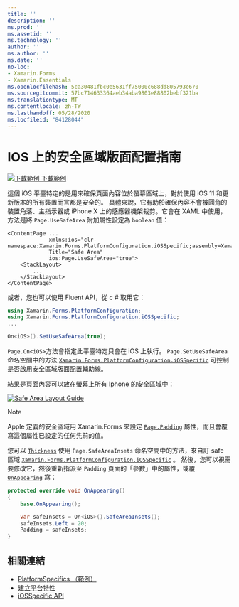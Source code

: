 ```yaml
---
title: ''
description: ''
ms.prod: ''
ms.assetid: ''
ms.technology: ''
author: ''
ms.author: ''
ms.date: ''
no-loc:
- Xamarin.Forms
- Xamarin.Essentials
ms.openlocfilehash: 5ca30481fbc0e5631ff75000c688dd805793e670
ms.sourcegitcommit: 57bc714633364aeb34aba9803e88802bebf321ba
ms.translationtype: MT
ms.contentlocale: zh-TW
ms.lasthandoff: 05/28/2020
ms.locfileid: "84128044"
---
```

# <a name="safe-area-layout-guide-on-ios"></a>IOS 上的安全區域版面配置指南

[![下載範例 ](~/media/shared/download.png) 下載範例](https://docs.microsoft.com/samples/xamarin/xamarin-forms-samples/userinterface-platformspecifics)

這個 iOS 平臺特定的是用來確保頁面內容位於螢幕區域上，對於使用 iOS 11 和更新版本的所有裝置而言都是安全的。 具體來說，它有助於確保內容不會被圓角的裝置角落、主指示器或 iPhone X 上的感應器機架裁剪。它會在 XAML 中使用，方法是將 `Page.UseSafeArea` 附加屬性設定為 `boolean` 值：

```xaml
<ContentPage ...
             xmlns:ios="clr-namespace:Xamarin.Forms.PlatformConfiguration.iOSSpecific;assembly=Xamarin.Forms.Core"
             Title="Safe Area"
             ios:Page.UseSafeArea="true">
    <StackLayout>
        ...
    </StackLayout>
</ContentPage>
```

或者，您也可以使用 Fluent API，從 c # 取用它：

```csharp
using Xamarin.Forms.PlatformConfiguration;
using Xamarin.Forms.PlatformConfiguration.iOSSpecific;
...

On<iOS>().SetUseSafeArea(true);
```

`Page.On<iOS>`方法會指定此平臺特定只會在 iOS 上執行。 `Page.SetUseSafeArea`命名空間中的方法 [`Xamarin.Forms.PlatformConfiguration.iOSSpecific`](xref:Xamarin.Forms.PlatformConfiguration.iOSSpecific) 可控制是否啟用安全區域版面配置輔助線。

結果是頁面內容可以放在螢幕上所有 Iphone 的安全區域中：

[![](page-safe-area-images/safe-area-layout.png "Safe Area Layout Guide")](page-safe-area-images/safe-area-layout-large.png#lightbox "Safe Area Layout Guide")

> [!NOTE]
> Apple 定義的安全區域用 Xamarin.Forms 來設定 [`Page.Padding`](xref:Xamarin.Forms.Page.Padding) 屬性，而且會覆寫這個屬性已設定的任何先前的值。

您可以 [`Thickness`](xref:Xamarin.Forms.Thickness) 使用 `Page.SafeAreaInsets` 命名空間中的方法，來自訂 safe 區域 [`Xamarin.Forms.PlatformConfiguration.iOSSpecific`](xref:Xamarin.Forms.PlatformConfiguration.iOSSpecific) 。 然後，您可以視需要修改它，然後重新指派至 `Padding` 頁面的「參數」中的屬性，或覆 [`OnAppearing`](xref:Xamarin.Forms.Page.OnAppearing) 寫：

```csharp
protected override void OnAppearing()
{
    base.OnAppearing();

    var safeInsets = On<iOS>().SafeAreaInsets();
    safeInsets.Left = 20;
    Padding = safeInsets;
}
```

## <a name="related-links"></a>相關連結

- [PlatformSpecifics （範例）](https://docs.microsoft.com/samples/xamarin/xamarin-forms-samples/userinterface-platformspecifics)
- [建立平台特性](~/xamarin-forms/platform/platform-specifics/index.md#creating-platform-specifics)
- [iOSSpecific API](xref:Xamarin.Forms.PlatformConfiguration.iOSSpecific)
